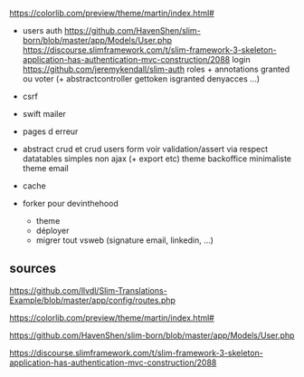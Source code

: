 https://colorlib.com/preview/theme/martin/index.html#

- users 
    auth
        https://github.com/HavenShen/slim-born/blob/master/app/Models/User.php
        https://discourse.slimframework.com/t/slim-framework-3-skeleton-application-has-authentication-mvc-construction/2088
    login
        https://github.com/jeremykendall/slim-auth
    roles + annotations granted ou voter (+ abstractcontroller gettoken isgranted denyacces ...)
- csrf
- swift mailer
- pages d erreur
- abstract crud et crud users
    form voir validation/assert via respect
    datatables simples non ajax (+ export etc)
    theme backoffice minimaliste 
    theme email

- cache
- forker pour devinthehood
    + theme
    + déployer
    + migrer tout vsweb (signature email, linkedin, ...)
    
sources
-------

https://github.com/llvdl/Slim-Translations-Example/blob/master/app/config/routes.php

https://colorlib.com/preview/theme/martin/index.html#

https://github.com/HavenShen/slim-born/blob/master/app/Models/User.php

https://discourse.slimframework.com/t/slim-framework-3-skeleton-application-has-authentication-mvc-construction/2088
